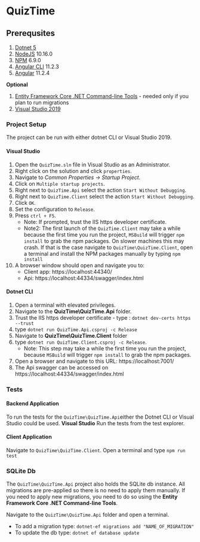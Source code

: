 # QuizTime

## Prerequsites

1. [Dotnet 5](https://dotnet.microsoft.com/download/dotnet/5.0)
1. [NodeJS](https://nodejs.org/en/download/releases/) 10.16.0
1. [NPM](https://nodejs.org/en/download/releases/) 6.9.0
1. [Angular CLI](https://cli.angular.io/) 11.2.3
1. [Angular](https://cli.angular.io/) 11.2.4

**Optional**
1. [Entity Framework Core .NET Command-line Tools](https://docs.microsoft.com/en-us/ef/core/cli/dotnet) - needed only if you plan to run migrations
1. [Visual Studio 2019](https://visualstudio.microsoft.com/vs/)

### Project Setup

The project can be run with either dotnet CLI or Visual Studio  2019.

#### Visual Studio

1. Open the `QuizTime.sln` file in Visual Studio as an Administrator.
1. Right click on the solution and click `properties`.
1. Navigate to *Common Properties -> Startup Project*.
1. Click on `Multiple startup projects`.
1. Right next to `QuizTime.Api` select the action `Start Without Debugging`.
1. Right next to `QuizTime.Client` select the action `Start Without Debugging`.
1. Click `OK`.
1. Set the configuration to `Release`.
1. Press `ctrl + F5`.
    - Note: If prompted, trust the IIS https developer certificate.
    - Note2: The first launch of the `QuizTime.Client` may take a while because the first time you run the project, `MSBuild` will trigger `npm install` to grab the npm packages. On slower machines this may crash. If that is the case navigate to `QuizTime\QuizTime.Client`, open a terminal and install the NPM packages manually  by typing `npm install`
1. A browser window should open and navigate you to:
    - Client app: https://localhost:44340/
    - Api: https://localhost:44334/swagger/index.html

#### Dotnet CLI

1. Open a terminal with elevated privileges.
1. Navigate to the **QuizTime\QuizTime.Api** folder.
1. Trust the IIS https developer certificate - type : `dotnet dev-certs https --trust`
1. type `dotnet run QuizTime.Api.csproj -c Release`
1. Navigate to **QuizTime\QuizTime.Client** folder
1. type `dotnet run QuizTime.Client.csproj -c Release`.
    - Note: This step may take a while the first time you run the project, because `MSBuild` will trigger `npm install` to grab the npm packages.
1. Open a browser and navigate to this URL: https://localhost:7001/
1. The Api swagger can be accessed on https://localhost:44334/swagger/index.html

### Tests

#### Backend Application

To run the tests for the `QuizTime\QuizTime.Api`either the Dotnet CLI or Visual Studio could be used.
**Visual Studio**
Run the tests from the test explorer.
#### Client Application
Navigate to `QuizTime\QuizTime.Client`. Open a terminal and type `npm run test`

### SQLite Db
The `QuizTime\QuizTime.Api` project also holds the SQLite db instance. All migrations are pre-applied so there is no need to apply them manually. If you need to apply new migrations, you need to do so using the **Entity Framework Core .NET Command-line Tools**.

Navigate to the `QuizTime\QuizTime.Api` folder and open a terminal. 
- To add a migration type: `dotnet-ef migrations add "NAME_OF_MIGRATION"`
- To update the db type: `dotnet ef database update`